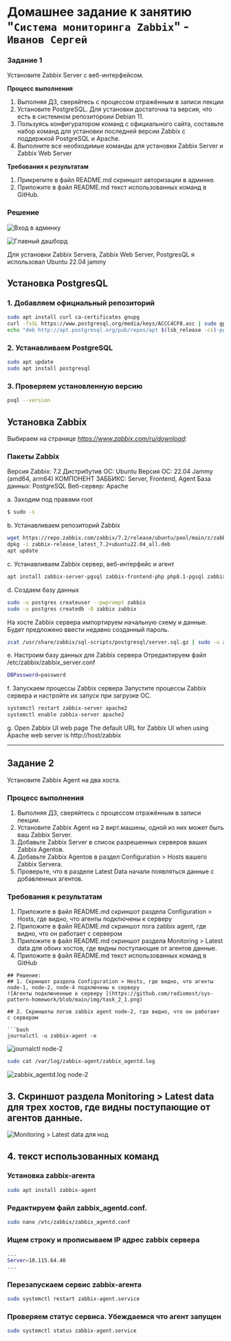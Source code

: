 # Домашнее задание к занятию "`Система мониторинга Zabbix`" - `Иванов Сергей`

### Задание 1

Установите Zabbix Server с веб-интерфейсом.

**Процесс выполнения**

1. Выполняя ДЗ, сверяйтесь с процессом отражённым в записи лекции
2. Установите PostgreSQL. Для установки достаточна та версия, что есть в системном репозитороии Debian 11.
3. Пользуясь конфигуратором команд с официального сайта, составьте набор команд для установки последней версии Zabbix с поддержкой PostgreSQL и Apache.
4. Выполните все необходимые команды для установки Zabbix Server и Zabbix Web Server

**Требования к результатам**
1. Прикрепите в файл README.md скриншот авторизации в админке.
2. Приложите в файл README.md текст использованных команд в GitHub.

### Решение

![Вход в админку](https://github.com/radiomost/sys-pattern-homework/blob/main/img/lesson_1_1.png)

![Главный дашборд](https://github.com/radiomost/sys-pattern-homework/blob/main/img/lesson_1_2.png)

Для установки Zabbix Servera, Zabbix Web Server, PostgresQL я использовал Ubuntu 22.04 jammy

## Установка PostgresQL

### 1. Добавляем официальный репозиторий

```bash
sudo apt install curl ca-certificates gnupg
curl -fsSL https://www.postgresql.org/media/keys/ACCC4CF8.asc | sudo gpg --dearmor -o /etc/apt/trusted.gpg.d/postgresql.gpg
echo "deb http://apt.postgresql.org/pub/repos/apt $(lsb_release -cs)-pgdg main" | sudo tee /etc/apt/sources.list.d/pgdg.list
```
### 2. Устанавливаем PostgreSQL

```bash
sudo apt update
sudo apt install postgresql
```

### 3. Проверяем установленную версию

```bash
psql --version
```

## Установка Zabbix

Выбираем на странице *https://www.zabbix.com/ru/download*:

### Пакеты Zabbix
Версия Zabbix: 7.2
Дистрибутив ОС: Ubuntu
Версия ОС: 22.04 Jammy (amd64, arm64)
КОМПОНЕНТ ЗАББИКС: Server, Frontend, Agent
База данных: PostgreSQL
Веб-сервер: Apache


a. Заходим под правами root

```bash
$ sudo -s
```
b. Устанавливаем репозиторий Zabbix

```bash
wget https://repo.zabbix.com/zabbix/7.2/release/ubuntu/pool/main/z/zabbix-release/zabbix-release_latest_7.2+ubuntu22.04_all.deb
dpkg -i zabbix-release_latest_7.2+ubuntu22.04_all.deb
apt update
```
c. Устанавливаем Zabbix сервер, веб-интерфейс и агент

```bash
apt install zabbix-server-pgsql zabbix-frontend-php php8.1-pgsql zabbix-apache-conf zabbix-sql-scripts zabbix-agent
```

d. Создаем базу данных
```bash
sudo -u postgres createuser --pwprompt zabbix
sudo -u postgres createdb -O zabbix zabbix
```

На хосте Zabbix сервера импортируем начальную схему и данные. Будет предложено ввести недавно созданный пароль.
```bash
zcat /usr/share/zabbix/sql-scripts/postgresql/server.sql.gz | sudo -u zabbix psql zabbix
```

e. Настроим базу данных для Zabbix сервера
Отредактируем файл /etc/zabbix/zabbix_server.conf
```bash
DBPassword=password
```

f. Запускаем процессы Zabbix сервера 
Запустите процессы Zabbix сервера и настройте их запуск при загрузке ОС.
```bash
systemctl restart zabbix-server apache2
systemctl enable zabbix-server apache2
```
g. Open Zabbix UI web page
The default URL for Zabbix UI when using Apache web server is http://host/zabbix

---

## Задание 2

Установите Zabbix Agent на два хоста.

### Процесс выполнения
1. Выполняя ДЗ, сверяйтесь с процессом отражённым в записи лекции.
2. Установите Zabbix Agent на 2 вирт.машины, одной из них может быть ваш Zabbix Server.
3. Добавьте Zabbix Server в список разрешенных серверов ваших Zabbix Agentов.
4. Добавьте Zabbix Agentов в раздел Configuration > Hosts вашего Zabbix Servera.
5. Проверьте, что в разделе Latest Data начали появляться данные с добавленных агентов.
### Требования к результатам
1. Приложите в файл README.md скриншот раздела Configuration > Hosts, где видно, что агенты подключены к серверу
2. Приложите в файл README.md скриншот лога zabbix agent, где видно, что он работает с сервером
3. Приложите в файл README.md скриншот раздела Monitoring > Latest data для обоих хостов, где видны поступающие от агентов данные.
4. Приложите в файл README.md текст использованных команд в GitHub

```
## Решение:
## 1. Cкриншот раздела Configuration > Hosts, где видно, что агенты node-1, node-2, node-4 подключены к серверу
![Агенты подключенные к серверу ](https://github.com/radiomost/sys-pattern-homework/blob/main/img/task_2_1.png)

## 2. Cкриншоты логов zabbix agent node-2, где видно, что он работает с сервером

```bash
journalctl -u zabbix-agent -e
```
![journalctl node-2](https://github.com/radiomost/sys-pattern-homework/blob/main/img/task_2_3.png)

```bash
sudo cat /var/log/zabbix-agent/zabbix_agentd.log
```
![zabbix_agentd.log node-2 ](https://github.com/radiomost/sys-pattern-homework/blob/main/img/task_2_4.png)

## 3. Cкриншот раздела Monitoring > Latest data для трех хостов, где видны поступающие от агентов данные.
![Monitoring > Latest data для нод](https://github.com/radiomost/sys-pattern-homework/blob/main/img/task_2_2.png)


## 4. текст использованных команд

### Установка zabbix-агента
```bash
sudo apt install zabbix-agent
```

### Редактируем файл zabbix_agentd.conf.
```bash
sudo nano /etc/zabbix/zabbix_agentd.conf
```
### Ищем строку и прописываем IP адрес zabbix сервера
```bash
...
Server=10.115.64.40
...
```
### Перезапускаем сервис zabbix-агента
```bash
sudo systemctl restart zabbix-agent.service
```

### Проверяем статус сервиса. Убеждаемся что агент запущен
```bash
sudo systemctl status zabbix-agent.service
```
